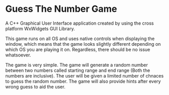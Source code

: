 # Guess The Number Game
A C++ Graphical User Interface application created by using the cross platform WxWidgets GUI Library. 

This game runs on all OS and uses native controls when displaying the window, which means that the game looks slightly different depending on which OS you are playing it on. Regardless, there should be no issue whatsoever.

The game is very simple. The game will generate a random number between two numbers called starting range and end range (Both the numbers are inclusive). The user will be given a limited number of chnaces to guess the random number. The game will also provide hints after every wrong guess to aid the user.